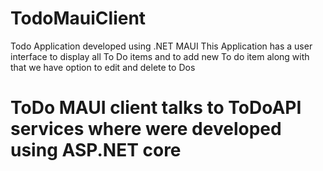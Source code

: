 # TodoMauiClient

Todo Application developed using .NET MAUI
This Application has a user interface to display all To Do items and to add new To do item
along with that we have option to edit and delete to Dos

# ToDo MAUI client talks to ToDoAPI services where were developed using ASP.NET core 
